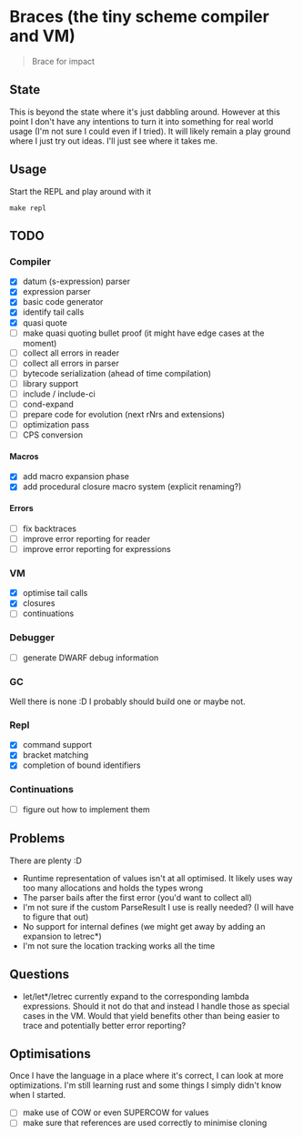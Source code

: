 # Braces (the tiny scheme compiler and VM)



> Brace for impact


## State 
This is beyond the state where it's just dabbling around. However at this point I don't have any intentions
to turn it into something for real world usage (I'm not sure I could even if I tried). 
It will likely remain a play ground where I just try out ideas. I'll just see where it takes me.


## Usage

Start the REPL and play around with it

```
make repl 
```

## TODO

### Compiler 
- [x] datum (s-expression) parser
- [x] expression parser 
- [x] basic code generator 
- [x] identify tail calls
- [x] quasi quote
- [ ] make quasi quoting bullet proof (it might have edge cases at the moment)
- [ ] collect all errors in reader
- [ ] collect all errors in parser 
- [ ] bytecode serialization (ahead of time compilation)
- [ ] library support 
- [ ] include / include-ci
- [ ] cond-expand 
- [ ] prepare code for evolution (next rNrs and extensions)
- [ ] optimization pass 
- [ ] CPS conversion

#### Macros
- [x] add macro expansion phase
- [x] add procedural closure macro system (explicit renaming?)

#### Errors
- [ ] fix backtraces 
- [ ] improve error reporting for reader
- [ ] improve error reporting for expressions

### VM

- [x] optimise tail calls
- [x] closures 
- [ ] continuations 

### Debugger 
- [ ] generate DWARF debug information 

### GC
Well there is none :D
I probably should build one or maybe not.


### Repl
- [x] command support
- [x] bracket matching
- [x] completion of bound identifiers

### Continuations
- [ ] figure out how to implement them

## Problems
There are plenty :D 

* Runtime representation of values isn't at all optimised. It likely uses way too many allocations and holds the types wrong
* The parser bails after the first error (you'd want to collect all)
* I'm not sure if the custom ParseResult I use is really needed? (I will have to figure that out)
* No support for internal defines (we might get away by adding an expansion to letrec*)
* I'm not sure the location tracking works all the time


## Questions
* let/let*/letrec currently expand to the corresponding lambda expressions. Should it not do that and instead I handle those as special cases in the VM. Would that yield benefits other than being easier to trace and potentially better error reporting?

## Optimisations
Once I have the language in a place where it's correct, I can look at more optimizations. I'm still learning rust and some things I simply didn't know when I 
started.

- [ ] make use of COW or even SUPERCOW for values 
- [ ] make sure that references are used correctly to minimise cloning
